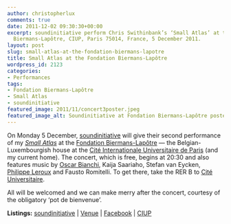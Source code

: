 ```yaml
---
author: christopherlux
comments: true
date: 2011-12-02 09:30:30+00:00
excerpt: soundinitiative perform Chris Swithinbank’s ‘Small Atlas’ at the Fondation
  Biermans-Lapôtre, CIUP, Paris 75014, France, 5 December 2011.
layout: post
slug: small-atlas-at-the-fondation-biermans-lapotre
title: Small Atlas at the Fondation Biermans-Lapôtre
wordpress_id: 2123
categories:
- Performances
tags:
- Fondation Biermans-Lapôtre
- Small Atlas
- soundinitiative
featured_image: 2011/11/concert3poster.jpeg
featured_image_alt: Soundinitiative at Fondation Biermans-Lapôtre poster
---
```


On Monday 5 December, [soundinitiative](http://www.soundinitiative.fr/) will give their second performance of my [_Small Atlas_](http://www.chrisswithinbank.net/2011/05/small-atlas/) at the [Fondation Biermans-Lapôtre](http://www.fbl-paris.org/) — the Belgian-Luxembourgish house at the [Cité Internationale Universitaire de Paris](http://www.ciup.fr) (and my current home). The concert, which is free, begins at 20:30 and also features music by [Oscar Bianchi](http://www.oscarbianchi.com/), Kaija Saariaho, Stefan van Eycken, [Philippe Leroux](http://www.lerouxcomposition.com/) and Fausto Romitelli. To get there, take the RER B to [Cité Universitaire](http://fr.wikipedia.org/wiki/Gare_de_Cit%C3%A9_universitaire).

All will be welcomed and we can make merry after the concert, courtesy of the obligatory ‘pot de bienvenue’.

**Listings:** [soundinitiative](http://www.soundinitiative.fr/enconcert3.html) \| [Venue](http://www.fbl-paris.org/en/actualites/details/soundinitiative-new-music-ensemble.16.html) \| [Facebook](https://www.facebook.com/event.php?eid=156768824420249) \| [CIUP](http://www.ciup.fr/fr/actuel/citescope/soundinitiative)
